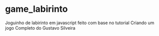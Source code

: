 # game_labirinto
Joguinho de labirinto em javascript feito com base no tutorial Criando um jogo Completo do Gustavo Silveira
